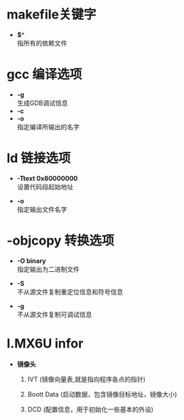 # makefile关键字

* **$^**  
    指所有的依赖文件

# gcc 编译选项
* **-g**  
    生成GDB调试信息
* **-c**  
* **-o**  
    指定编译所输出的名字



# ld 链接选项
* **-Ttext 0x80000000**  
    设置代码段起始地址

* **-o**  
    指定输出文件名字

# -objcopy 转换选项
* **-O binary**  
    指定输出为二进制文件  

* **-S**   
    不从源文件复制重定位信息和符号信息  
* **-g**  
    不从源文件复制可调试信息
<pr>

# I.MX6U infor
<pr>

* **镜像头**
 
    1. IVT (镜像向量表,就是指向程序各点的指针) 
    
    1. Boott Data (启动数据，包含镜像目标地址，镜像大小)
    2. DCD (配置信息，用于初始化一些基本的外设)




